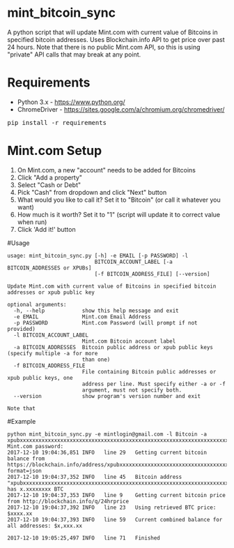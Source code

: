 # mint_bitcoin_sync
A python script that will update Mint.com with current value of Bitcoins in specified bitcoin addresses. Uses
Blockchain.info API to get price over past 24 hours. Note that there is no public Mint.com API, so this is using
"private" API calls that may break at any point.

# Requirements
* Python 3.x - https://www.python.org/
* ChromeDriver - https://sites.google.com/a/chromium.org/chromedriver/
<pre>
pip install -r requirements
</pre>

# Mint.com Setup
1. On Mint.com, a new "account" needs to be added for Bitcoins
2. Click "Add a property"
3. Select "Cash or Debt"
4. Pick "Cash" from dropdown and click "Next" button
5. What would you like to call it? Set it to "Bitcoin" (or call it whatever you want)
6. How much is it worth? Set it to "1" (script will update it to correct value when run)
7. Click 'Add it!' button

#Usage
```
usage: mint_bitcoin_sync.py [-h] -e EMAIL [-p PASSWORD] -l
                            BITCOIN_ACCOUNT_LABEL [-a BITCOIN_ADDRESSES or XPUBs]
                            [-f BITCOIN_ADDRESS_FILE] [--version]

Update Mint.com with current value of Bitcoins in specified bitcoin addresses or xpub public key

optional arguments:
  -h, --help            show this help message and exit
  -e EMAIL              Mint.com Email Address
  -p PASSWORD           Mint.com Password (will prompt if not provided)
  -l BITCOIN_ACCOUNT_LABEL
                        Mint.com Bitcoin account label
  -a BITCOIN_ADDRESSES  Bitcoin public address or xpub public keys (specify multiple -a for more
                        than one)
  -f BITCOIN_ADDRESS_FILE
                        File containing Bitcoin public addresses or xpub public keys, one
                        address per line. Must specify either -a or -f 
                        argument, must not specify both.
  --version             show program's version number and exit
  
Note that 

```
#Example
```
python mint_bitcoin_sync.py -e mintlogin@gmail.com -l Bitcoin -a xpubxxxxxxxxxxxxxxxxxxxxxxxxxxxxxxxxxxxxxxxxxxxxxxxxxxxxxxxxxxxxxxxxxxxxxxxxxxxxxxxxxxxxxxxxxxxxxxxxxxxxxxxxxxx
Mint.com password: 
2017-12-10 19:04:36,851 INFO   line 29   Getting current bitcoin balance from https://blockchain.info/address/xpubxxxxxxxxxxxxxxxxxxxxxxxxxxxxxxxxxxxxxxxxxxxxxxxxxxxxxxxxxxxxxxxxxxxxxxxxxxxxxxxxxxxxxxxxxxxxxxxxxxxxxxxxxxx?format=json
2017-12-10 19:04:37,352 INFO   line 45   Bitcoin address "xpubxxxxxxxxxxxxxxxxxxxxxxxxxxxxxxxxxxxxxxxxxxxxxxxxxxxxxxxxxxxxxxxxxxxxxxxxxxxxxxxxxxxxxxxxxxxxxxxxxxxxxxxxxxx" has x.xxxxxxxx BTC
2017-12-10 19:04:37,353 INFO   line 9    Getting current bitcoin price from http://blockchain.info/q/24hrprice
2017-12-10 19:04:37,392 INFO   line 23   Using retrieved BTC price: $xxxx.xx
2017-12-10 19:04:37,393 INFO   line 59   Current combined balance for all addresses: $x,xxx.xx

2017-12-10 19:05:25,497 INFO   line 71   Finished
```
